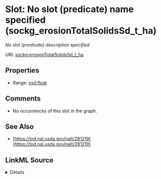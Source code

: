 

# Slot: No slot (predicate) name specified (sockg_erosionTotalSolidsSd_t_ha)


_No slot (predicate) description specified_







URI: [sockg:erosionTotalSolidsSd_t_ha](https://idir.uta.edu/sockg-ontology/docs/erosionTotalSolidsSd_t_ha)



<!-- no inheritance hierarchy -->








## Properties

* Range: [xsd:float](http://www.w3.org/2001/XMLSchema#float)





## Comments

* No occurrences of this slot in the graph.

## See Also

* [https://lod.nal.usda.gov/nalt/281219](https://lod.nal.usda.gov/nalt/281219)



## LinkML Source

<details>

```yaml
name: sockg_erosionTotalSolidsSd_t_ha
description: No slot (predicate) description specified
title: No slot (predicate) name specified
comments:
- No occurrences of this slot in the graph.
from_schema: soc-kg
see_also:
- https://lod.nal.usda.gov/nalt/281219
rank: 1000
domain: sockg_WaterQualityArea
slot_uri: sockg:erosionTotalSolidsSd_t_ha
alias: sockg_erosionTotalSolidsSd_t_ha
range: float

```
</details>